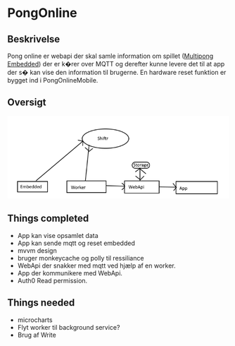 # PongOnline

## Beskrivelse
Pong online er webapi der skal samle information om spillet ([Multipong Embedded](https://github.com/JoachimToefting/EmbeddedMultiPong)) der er k�rer over MQTT og derefter kunne levere det til at app der s� kan vise den information til brugerne.
En hardware reset funktion er bygget ind i PongOnlineMobile.

## Oversigt

![Digram](Diagram.png)

## Things completed
 - App kan vise opsamlet data
 - App kan sende mqtt og reset embedded
 - mvvm design
 - bruger monkeycache og polly til ressiliance
 - WebApi der snakker med mqtt ved hjælp af en worker.
 - App der kommunikere med WebApi.
 - Auth0 Read permission.

## Things needed
 - microcharts
 - Flyt worker til background service?
 - Brug af Write